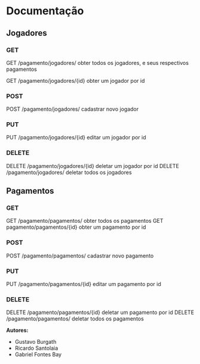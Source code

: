 # Documentação

## Jogadores

### GET
GET     /pagamento/jogadores/      obter todos os jogadores, e seus respectivos pagamentos

GET     /pagamento/jogadores/{id}  obter um jogador por id

### POST
POST    /pagamento/jogadores/      cadastrar novo jogador

### PUT
PUT     /pagamento/jogadores/{id}  editar um jogador por id

### DELETE
DELETE  /pagamento/jogadores/{id}  deletar um jogador por id
DELETE  /pagamento/jogadores/      deletar todos os jogadores

## Pagamentos

### GET
GET /pagamento/pagamentos/           obter todos os pagamentos
GET pagamento/pagamentos/{id}           obter um pagamento por id

### POST
POST /pagamento/pagamentos/            cadastrar novo pagamento

### PUT
PUT /pagamento/pagamentos/{id}             editar um pagamento por id 

### DELETE
DELETE /pagamento/pagamentos/{id}           deletar um pagamento por id
DELETE /pagamento/pagamentos/               deletar todos os pagamentos

**Autores:**  
- Gustavo Burgath  
- Ricardo Santolaia  
- Gabriel Fontes Bay
